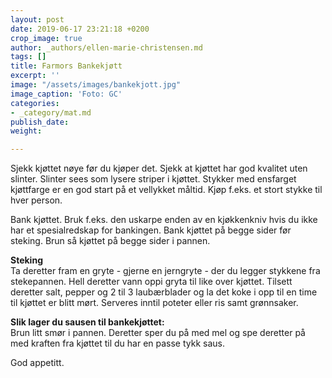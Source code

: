 ```yaml
---
layout: post
date: 2019-06-17 23:21:18 +0200
crop_image: true
author: _authors/ellen-marie-christensen.md
tags: []
title: Farmors Bankekjøtt
excerpt: ''
image: "/assets/images/bankekjott.jpg"
image_caption: 'Foto: GC'
categories:
- _category/mat.md
publish_date: 
weight: 

---
```

Sjekk kjøttet nøye før du kjøper det. Sjekk at kjøttet har god kvalitet uten slinter. Slinter sees som lysere striper i kjøttet. Stykker med ensfarget kjøttfarge er en god start på et vellykket måltid. Kjøp f.eks. et stort stykke til hver person.   
  
Bank kjøttet. Bruk f.eks. den uskarpe enden av en kjøkkenkniv hvis du ikke har et spesialredskap for bankingen. Bank kjøttet på begge sider før steking. Brun så kjøttet på begge sider i pannen.

**Steking**  
Ta deretter fram en gryte - gjerne en jerngryte - der du legger stykkene fra stekepannen. Hell deretter vann oppi gryta til like over kjøttet. Tilsett deretter salt, pepper og 2 til 3 laubærblader og la det koke i opp til en time til kjøttet er blitt mørt. Serveres inntil poteter eller ris samt grønnsaker.

**Slik lager du sausen til bankekjøttet:**  
Brun litt smør i pannen. Deretter sper du på med mel og spe deretter på med kraften fra kjøttet til du har en passe tykk saus.

God appetitt.